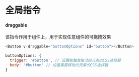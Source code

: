 # 全局指令

#### draggable

该指令作用于组件上，用于实现任意组件的可拖拽效果

```javascript
<Button v-draggable="buttonOptions" id="button"></Button>

buttonOptions: {
  trigger: '#button', // 设置能触发拖动的元素的CSS选择器
  body: '#button' // 设置需要移动的元素的CSS选择器
}
```
